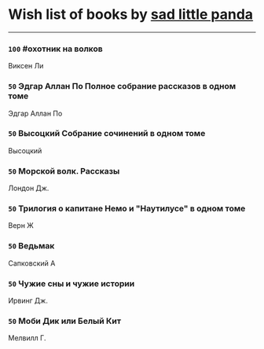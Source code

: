 # Wish list of books by [sad little panda](https://www.facebook.com/app_scoped_user_id/1882525281990290/)
---

### `100` #охотник на волков
Виксен Ли

### `50` Эдгар Аллан По Полное собрание рассказов в одном томе
Эдгар Аллан По

### `50` Высоцкий Собрание сочинений в одном томе
Высоцкий

### `50` Морской волк. Рассказы
Лондон Дж.

### `50` Трилогия о капитане Немо и "Наутилусе" в одном томе
Верн Ж

### `50` Ведьмак
Сапковский А

### `50` Чужие сны и чужие истории
Ирвинг Дж.

### `50` Моби Дик или Белый Кит
Мелвилл Г.

